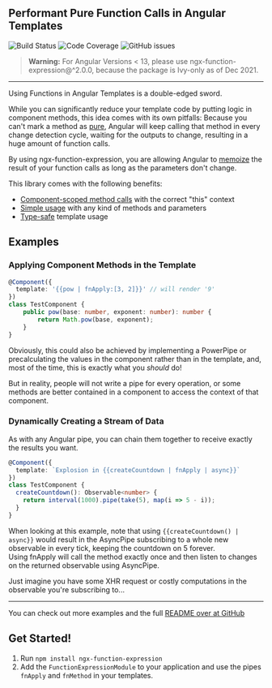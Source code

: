 ## Performant Pure Function Calls in Angular Templates

![Build Status](https://img.shields.io/travis/com/nrauschcom/ngx-function-expression?style=for-the-badge)
![Code Coverage](https://img.shields.io/coveralls/github/nrauschcom/ngx-function-expression?style=for-the-badge)
![GitHub issues](https://img.shields.io/github/issues/nrauschcom/ngx-function-expression?style=for-the-badge)

>**Warning:** For Angular Versions < 13, please use ngx-function-expression@^2.0.0, because the package is Ivy-only as of Dec 2021.

***

Using Functions in Angular Templates is a double-edged sword.

While you can significantly reduce your template code by putting logic in component methods, this idea comes with its own pitfalls:
Because you can't mark a method as [pure](https://en.wikipedia.org/wiki/Pure_function), Angular will keep calling that method
in every change detection cycle, waiting for the outputs to change, resulting in a huge amount of function calls.

By using ngx-function-expression, you are allowing Angular to [memoize](https://en.wikipedia.org/wiki/Memoization)
the result of your function calls as long as the parameters don't change.

This library comes with the following benefits:
 - [Component-scoped method calls](https://github.com/nrauschcom/ngx-function-expression/blob/master/README.md#component-scoped-method-calls) with the correct "this" context
 - [Simple usage](https://github.com/nrauschcom/ngx-function-expression/blob/master/README.md#short-summary-on-how-to-achieve-your-goal) with any kind of methods and parameters
 - [Type-safe](https://github.com/nrauschcom/ngx-function-expression/blob/master/README.md#type-safe-template-usage) template usage

## Examples

### Applying Component Methods in the Template
```ts
@Component({
  template: '{{pow | fnApply:[3, 2]}}' // will render '9'
})
class TestComponent {
    public pow(base: number, exponent: number): number {
        return Math.pow(base, exponent);
    }
}
```

Obviously, this could also be achieved by implementing a PowerPipe or precalculating the values in the component
rather than in the template, and, most of the time, this is exactly what you _should_ do!

But in reality, people will not write a pipe for every operation, or some methods are better contained in a component to access the context of that component.

### Dynamically Creating a Stream of Data

As with any Angular pipe, you can chain them together to receive exactly the results you want.

```ts
@Component({
  template: `Explosion in {{createCountdown | fnApply | async}}`
})
class TestComponent {
  createCountdown(): Observable<number> {
    return interval(1000).pipe(take(5), map(i => 5 - i));
  }
}
```

When looking at this example, note that using `{{createCountdown() | async}}` would result in the AsyncPipe
subscribing to a whole new observable in every tick, keeping the countdown on 5 forever.  
Using fnApply will call the method exactly once and then listen to changes on the returned observable using AsyncPipe.

Just imagine you have some XHR request or costly computations in the observable you're subscribing to...

***

You can check out more examples and the full
[README over at GitHub](https://github.com/nrauschcom/ngx-function-expression/blob/master/README.md#examples)

## Get Started!

1. Run `npm install ngx-function-expression`
1. Add the `FunctionExpressionModule` to your application and use the pipes `fnApply` and `fnMethod` in your templates.
